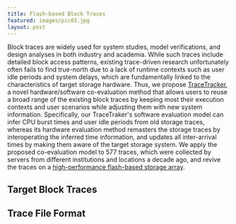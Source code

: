 ```yaml
---
title: Flash-based Block Traces 
featured: images/pic03.jpg
layout: post
---
```


Block traces are widely used for system studies, model verifications, and design analyses in both industry and academia.
While such traces include detailed block access patterns, existing trace-driven research unfortunately often fails to find true-north due to a lack of runtime contexts such as user idle periods and system delays, which are fundamentally linked to the characteristics of target storage hardware.
Thus, we propose <a href="https://arxiv.org/pdf/1709.04806.pdf">TraceTracker</a>, a novel hardware/software co-evaluation method that allows users to reuse a broad range of the existing block traces by keeping most their execution contexts and user scenarios while adjusting them with new system information.
Specifically, our TraceTraker's software evaluation model can infer CPU burst times and user idle periods from old storage traces, whereas its hardware evaluation method remasters the storage traces by interoperating the inferred time information, and updates all inter-arrival times by making them aware of the target storage system.
We apply the proposed co-evaluation model to 577 traces, which were collected by servers from different institutions and locations a decade ago, and revive the traces on a <a href="http://camelab.org/pmwiki.php?n=Main.Resource">high-performance flash-based storage array</a>.

<h2>Target Block Traces</h2>
<h2>Trace File Format</h2>

